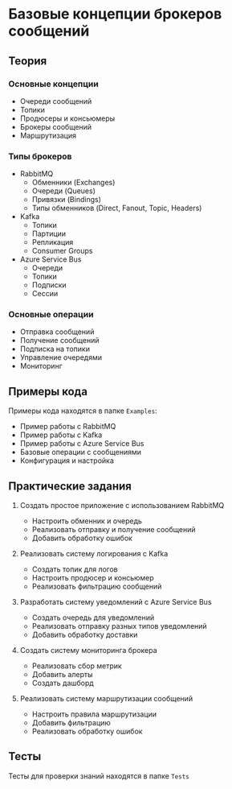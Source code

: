 # Базовые концепции брокеров сообщений

## Теория

### Основные концепции
- Очереди сообщений
- Топики
- Продюсеры и консьюмеры
- Брокеры сообщений
- Маршрутизация

### Типы брокеров
- RabbitMQ
  - Обменники (Exchanges)
  - Очереди (Queues)
  - Привязки (Bindings)
  - Типы обменников (Direct, Fanout, Topic, Headers)
- Kafka
  - Топики
  - Партиции
  - Репликация
  - Consumer Groups
- Azure Service Bus
  - Очереди
  - Топики
  - Подписки
  - Сессии

### Основные операции
- Отправка сообщений
- Получение сообщений
- Подписка на топики
- Управление очередями
- Мониторинг

## Примеры кода
Примеры кода находятся в папке `Examples`:
- Пример работы с RabbitMQ
- Пример работы с Kafka
- Пример работы с Azure Service Bus
- Базовые операции с сообщениями
- Конфигурация и настройка

## Практические задания
1. Создать простое приложение с использованием RabbitMQ
   - Настроить обменник и очередь
   - Реализовать отправку и получение сообщений
   - Добавить обработку ошибок

2. Реализовать систему логирования с Kafka
   - Создать топик для логов
   - Настроить продюсер и консьюмер
   - Реализовать фильтрацию сообщений

3. Разработать систему уведомлений с Azure Service Bus
   - Создать очередь для уведомлений
   - Реализовать отправку разных типов уведомлений
   - Добавить обработку доставки

4. Создать систему мониторинга брокера
   - Реализовать сбор метрик
   - Добавить алерты
   - Создать дашборд

5. Реализовать систему маршрутизации сообщений
   - Настроить правила маршрутизации
   - Добавить фильтрацию
   - Реализовать обработку ошибок

## Тесты
Тесты для проверки знаний находятся в папке `Tests` 